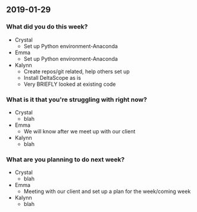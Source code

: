 ## 2019-01-29

### What did you do this week?

- Crystal
    - Set up Python environment-Anaconda
- Emma
    - Set up Python environment-Anaconda
- Kalynn
    - Create repos/git related, help others set up
    - Install DeltaScope as is
    - Very BRIEFLY looked at existing code

### What is it that you're struggling with right now?

- Crystal
    - blah
- Emma
    - We will know after we meet up with our client
- Kalynn
    - blah

### What are you planning to do next week?

- Crystal
    - blah
- Emma
    - Meeting with our client and set up a plan for the week/coming week
- Kalynn
    - blah

